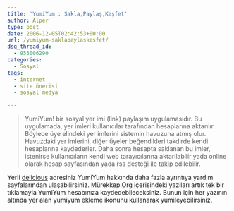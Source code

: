 ```yaml
---
title: 'YumiYum : Sakla,Paylaş,Keşfet'
author: Alper
type: post
date: 2006-12-05T02:42:53+00:00
url: /yumiyum-saklapaylaskesfet/
dsq_thread_id:
  - 955006290
categories:
  - Sosyal
tags:
  - internet
  - site önerisi
  - sosyal medya

---
```

> YumiYum! bir sosyal yer imi (link) paylaşım uygulamasıdır. Bu uygulamada, yer imleri kullanıcılar tarafından hesaplarına aktarılır. Böylece üye elindeki yer imlerini sistemin havuzuna atmış olur. Havuzdaki yer imlerini, diğer üyeler beğendikleri takdirde kendi hesaplarına kaydederler. Daha sonra hesapta saklanan bu imler, istenirse kullanıcıların kendi web tarayıcılarına aktarılabilir yada online olarak hesap sayfasından yada rss desteği ile takip edilebilir.

Yerli [delicious][1] adresiniz YumiYum hakkında daha fazla ayrıntıya yardım sayfalarından ulaşabilirsiniz. Mürekkep.Org içerisindeki yazıları artık tek bir tıklamayla YumiYum hesabınıza kaydedebileceksiniz. Bunun için her yazının altında yer alan yumiyum ekleme ikonunu kullanarak yumileyebilirsiniz.

 [1]: http://del.icio.us/